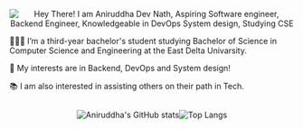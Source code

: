 <!-- Aniruddha Dev Nath (Arnob) -->

<p align="center" height="300px">
  <img src="https://readme-typing-svg.demolab.com?font=Fira+Code&weight=700&duration=2500&pause=1000&color=F7942B&center=true&width=600&lines=%F0%9F%91%8B+Hey+There!+I+am+Aniruddha+Dev+Nath;%F0%9F%91%A8%E2%80%8D%F0%9F%92%BB+Aspiring+Software+engineer;%E2%98%81%EF%B8%8F+Knowledgeable+in+DevOps+and+System+design;%E2%9A%A1+Studying+CSE" alt="Hey There! I am Aniruddha Dev Nath, Aspiring Software engineer, Backend Engineer, Knowledgeable in DevOps System design, Studying CSE" />
<p/>

<p>👨🏻‍💻 I’m a third-year bachelor's student studying Bachelor of Science in Computer Science and Engineering at the East Delta Univarsity.</p>
<p>🔬 My interests are in Backend, DevOps and System design!</p>
<p>📚 I am also interested in assisting others on their path in Tech.</p>

<div style="display: flex; justify-content: center; flex-wrap: nowrap;">
<br>

![Aniruddha's GitHub stats](https://github-readme-stats.vercel.app/api?username=ARNOB663&show_icons=true&theme=github_dark)

![Top Langs](https://github-readme-stats.vercel.app/api/top-langs/?username=ARNOB663&hide_progress=true)

</div>

